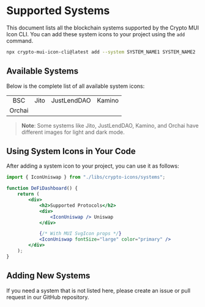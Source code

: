 # Supported Systems

This document lists all the blockchain systems supported by the Crypto MUI Icon CLI. You can add these system icons to your project using the `add` command.

```bash
npx crypto-mui-icon-cli@latest add --system SYSTEM_NAME1 SYSTEM_NAME2
```

## Available Systems

Below is the complete list of all available system icons:

|        |      |             |        |
| :----: | :--: | :---------: | :----: |
|  BSC   | Jito | JustLendDAO | Kamino |
| Orchai |      |             |        |

> **Note**: Some systems like Jito, JustLendDAO, Kamino, and Orchai have different images for light and dark mode.

## Using System Icons in Your Code

After adding a system icon to your project, you can use it as follows:

```jsx
import { IconUniswap } from "./libs/crypto-icons/systems";

function DeFiDashboard() {
    return (
        <div>
            <h2>Supported Protocols</h2>
            <div>
                <IconUniswap /> Uniswap
            </div>

            {/* With MUI SvgIcon props */}
            <IconUniswap fontSize="large" color="primary" />
        </div>
    );
}
```

## Adding New Systems

If you need a system that is not listed here, please create an issue or pull request in our GitHub repository.
